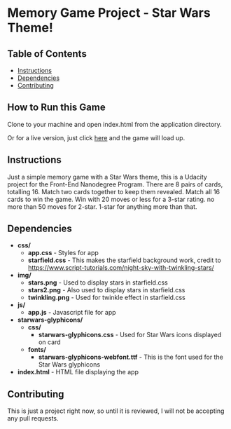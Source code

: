 # Memory Game Project - Star Wars Theme!

## Table of Contents

* [Instructions](#instructions)
* [Dependencies](#dependencies)
* [Contributing](#contributing)

## How to Run this Game
Clone to your machine and open index.html from the application directory.

Or for a live version, just click [here](http://fikoreborn.github.io/udacity-memory-game) and the game will load up. 

## Instructions

Just a simple memory game with a Star Wars theme, this is a Udacity project for the Front-End Nanodegree Program. There are 8 pairs of cards, totalling 16. Match two cards together to keep them revealed. Match all 16 cards to win the game. Win with 20 moves or less for a 3-star rating. no more than 50 moves for 2-star. 1-star for anything more than that. 

## Dependencies

- **css/**
    - **app.css** - Styles for app
    - **starfield.css** - This makes the starfield background work, credit to https://www.script-tutorials.com/night-sky-with-twinkling-stars/
- **img/**
    - **stars.png** - Used to display stars in starfield.css
    - **stars2.png** - Also used to display stars in starfield.css
    - **twinkling.png** - Used for twinkle effect in starfield.css
- **js/**
    - **app.js** - Javascript file for app
- **starwars-glyphicons/**
    - **css/**
        - **starwars-glyphicons.css** - Used for Star Wars icons displayed on card
    - **fonts/**
        - **starwars-glyphicons-webfont.ttf** - This is the font used for the Star Wars glyphicons  
- **index.html** - HTML file displaying the app

## Contributing

This is just a project right now, so until it is reviewed, I will not be accepting any pull requests. 
